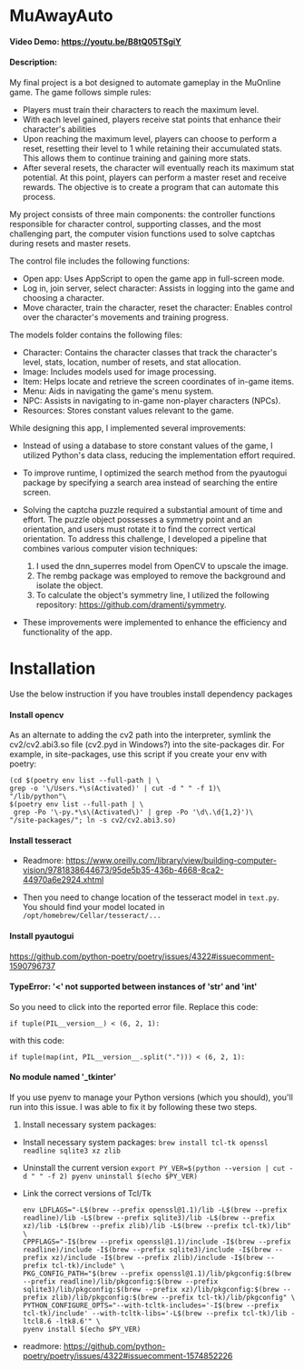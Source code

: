 # MuAwayAuto

#### Video Demo:  https://youtu.be/B8tQ05TSgiY

#### Description:

My final project is a bot designed to automate gameplay in the MuOnline game. The game follows simple rules:

- Players must train their characters to reach the maximum level.
- With each level gained, players receive stat points that enhance their character's abilities
- Upon reaching the maximum level, players can choose to perform a reset, resetting their level to 1 while retaining
  their accumulated stats. This allows them to continue training and gaining more stats.
- After several resets, the character will eventually reach its maximum stat potential. At this point, players can
  perform a master reset and receive rewards. The objective is to create a program that can automate this process.

My project consists of three main components: the controller functions responsible for character control, supporting
classes, and the most challenging part, the computer vision functions used to solve captchas during resets and master
resets.

The control file includes the following functions:

- Open app: Uses AppScript to open the game app in full-screen mode.
- Log in, join server, select character: Assists in logging into the game and choosing a character.
- Move character, train the character, reset the character: Enables control over the character's movements and training
  progress.

The models folder contains the following files:

- Character: Contains the character classes that track the character's level, stats, location, number of resets, and
  stat allocation.
- Image: Includes models used for image processing.
- Item: Helps locate and retrieve the screen coordinates of in-game items.
- Menu: Aids in navigating the game's menu system.
- NPC: Assists in navigating to in-game non-player characters (NPCs).
- Resources: Stores constant values relevant to the game.

While designing this app, I implemented several improvements:

- Instead of using a database to store constant values of the game, I utilized Python's data class, reducing the
  implementation effort required.
- To improve runtime, I optimized the search method from the pyautogui package by specifying a search area instead of
  searching the entire screen.
- Solving the captcha puzzle required a substantial amount of time and effort. The puzzle object possesses a symmetry
  point and an orientation, and users must rotate it to find the correct vertical orientation. To address this
  challenge, I developed a pipeline that combines various computer vision techniques:

    1. I used the dnn_superres model from OpenCV to upscale the image.
    2. The rembg package was employed to remove the background and isolate the object.
    3. To calculate the object's symmetry line, I utilized the following
       repository: https://github.com/dramenti/symmetry.
- These improvements were implemented to enhance the efficiency and functionality of the app.

# Installation

Use the below instruction if you have troubles install dependency packages

#### Install opencv

As an alternate to adding the cv2 path into the interpreter, symlink the cv2/cv2.abi3.so file (cv2.pyd in Windows?) into
the site-packages dir. For example, in site-packages, use this script if you create your env with poetry:

```
(cd $(poetry env list --full-path | \
grep -o '\/Users.*\s(Activated)' | cut -d " " -f 1)\
"/lib/python"\
$(poetry env list --full-path | \
 grep -Po '\-py.*\s\(Activated\)' | grep -Po '\d\.\d{1,2}')\
"/site-packages/"; ln -s cv2/cv2.abi3.so)
```

#### Install tesseract

- Readmore: https://www.oreilly.com/library/view/building-computer-vision/9781838644673/95de5b35-436b-4668-8ca2-44970a6e2924.xhtml

- Then you need to change location of the tesseract model in ```text.py```. You should find your model located in
  ```/opt/homebrew/Cellar/tesseract/...```

#### Install pyautogui

https://github.com/python-poetry/poetry/issues/4322#issuecomment-1590796737

#### TypeError: '<' not supported between instances of 'str' and 'int'

So you need to click into the reported error file. Replace this code:

```
if tuple(PIL__version__) < (6, 2, 1):
```

with this code:

```
if tuple(map(int, PIL__version__.split("."))) < (6, 2, 1):
```

#### No module named '_tkinter'

If you use pyenv to manage your Python versions (which you should), you'll run into this issue. I was able to fix it by
following these two steps.

1. Install necessary system packages:

- Install necessary system packages:
  ```brew install tcl-tk openssl readline sqlite3 xz zlib```
- Uninstall the current version
  ```export PY_VER=$(python --version | cut -d " " -f 2) pyenv uninstall $(echo $PY_VER)```
- Link the correct versions of Tcl/Tk
    ```
    env LDFLAGS="-L$(brew --prefix openssl@1.1)/lib -L$(brew --prefix readline)/lib -L$(brew --prefix sqlite3)/lib -L$(brew --prefix xz)/lib -L$(brew --prefix zlib)/lib -L$(brew --prefix tcl-tk)/lib" \
    CPPFLAGS="-I$(brew --prefix openssl@1.1)/include -I$(brew --prefix readline)/include -I$(brew --prefix sqlite3)/include -I$(brew --prefix xz)/include -I$(brew --prefix zlib)/include -I$(brew --prefix tcl-tk)/include" \
    PKG_CONFIG_PATH="$(brew --prefix openssl@1.1)/lib/pkgconfig:$(brew --prefix readline)/lib/pkgconfig:$(brew --prefix sqlite3)/lib/pkgconfig:$(brew --prefix xz)/lib/pkgconfig:$(brew --prefix zlib)/lib/pkgconfig:$(brew --prefix tcl-tk)/lib/pkgconfig" \
    PYTHON_CONFIGURE_OPTS="--with-tcltk-includes='-I$(brew --prefix tcl-tk)/include' --with-tcltk-libs='-L$(brew --prefix tcl-tk)/lib -ltcl8.6 -ltk8.6'" \
    pyenv install $(echo $PY_VER)
    ```

- readmore: https://github.com/python-poetry/poetry/issues/4322#issuecomment-1574852226

